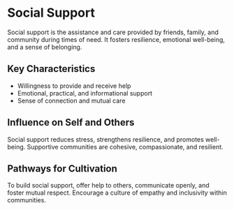# Social Support

Social support is the assistance and care provided by friends, family, and community during times of need. It fosters resilience, emotional well-being, and a sense of belonging.

## Key Characteristics

- Willingness to provide and receive help
- Emotional, practical, and informational support
- Sense of connection and mutual care

## Influence on Self and Others

Social support reduces stress, strengthens resilience, and promotes well-being. Supportive communities are cohesive, compassionate, and resilient.

## Pathways for Cultivation

To build social support, offer help to others, communicate openly, and foster mutual respect. Encourage a culture of empathy and inclusivity within communities.
